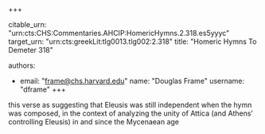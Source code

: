 +++


citable_urn: "urn:cts:CHS:Commentaries.AHCIP:HomericHymns.2.318.es5yyyc"
target_urn: "urn:cts:greekLit:tlg0013.tlg002:2.318"
title: "Homeric Hymns To Demeter 318"

authors:
- email: "frame@chs.harvard.edu"
  name: "Douglas Frame"
  username: "dframe"
+++

<p>this verse as suggesting that Eleusis was still independent when the hymn was composed, in the context of analyzing the unity of Attica (and Athens’ controlling Eleusis) in and since the Mycenaean age</p>